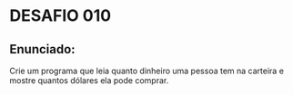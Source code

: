 # DESAFIO 010

## Enunciado: 

Crie um programa que leia quanto dinheiro uma pessoa tem na carteira e mostre quantos dólares ela pode comprar.